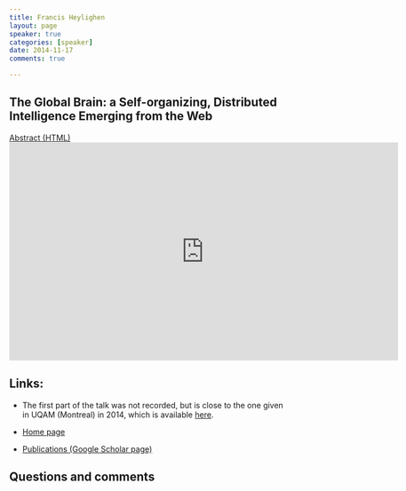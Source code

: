 ```yaml
---
title: Francis Heylighen
layout: page
speaker: true
categories: [speaker]
date: 2014-11-17
comments: true

---
```


## The Global Brain: a Self-organizing, Distributed Intelligence Emerging from the Web

<div class="center button-section">
  <a class="btn btn-default" href="../francis-abstract" target="_blank">Abstract (HTML)</a>
</div>

<div class="center">
  <iframe width="700" height="393" src="https://www.youtube.com/embed/sCkKvKQ94og" frameborder="0" allowfullscreen></iframe>
</div>

## Links:

* The first part of the talk was not recorded, but is close to the one given in UQAM (Montreal) in 2014, which is available [here](https://www.youtube.com/watch?v=w2sznrVtiLg).

* [Home page](http://pespmc1.vub.ac.be/heyl.html)

* [Publications (Google Scholar page)](http://scholar.google.be/citations?hl=en&user=jt7BHBUAAAAJ&view_op=list_works&sortby=pubdate&cstart=60&pagesize=20)

## Questions and comments
